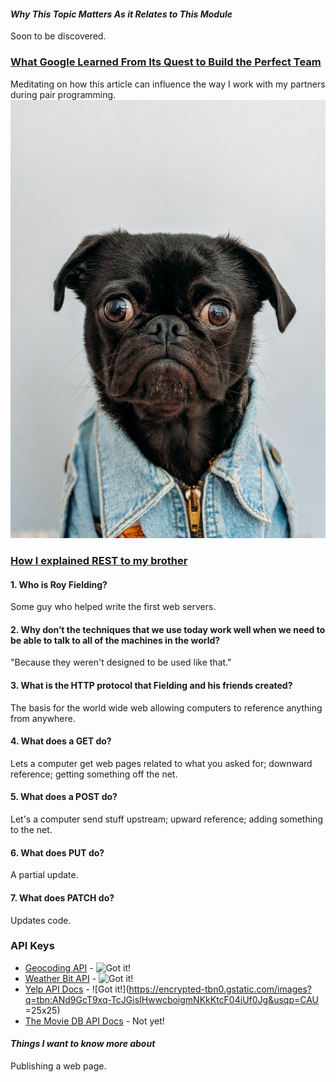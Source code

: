 #### *Why This Topic Matters As it Relates to This Module*
Soon to be discovered.

### [What Google Learned From Its Quest to Build the Perfect Team](https://www.google.com/amp/mobile.nytimes.com/2016/02/28/magazine/what-google-learned-from-its-quest-to-build-the-perfect-team.amp.html)
Meditating on how this article can influence the way I work with my partners during pair programming.
![zenpup](zenpup.jpg)

### [How I explained REST to my brother](https://gist.github.com/brookr/5977550)
#### 1. Who is Roy Fielding?
Some guy who helped write the first web servers.

#### 2. Why don’t the techniques that we use today work well when we need to be able to talk to all of the machines in the world?
"Because they weren't designed to be used like that."

#### 3. What is the HTTP protocol that Fielding and his friends created?
The basis for the world wide web allowing computers to reference anything from anywhere.

#### 4. What does a GET do?
Lets a computer get web pages related to what you asked for; downward reference; getting something off the net.

#### 5. What does a POST do?
Let's a computer send stuff upstream; upward reference; adding something to the net.

#### 6. What does PUT do?
A partial update.

#### 7. What does PATCH do?
Updates code.

### API Keys
* [Geocoding API](https://locationiq.com/) - ![Got it!](https://encrypted-tbn0.gstatic.com/images?q=tbn:ANd9GcT9xq-TcJGisIHwwcboigmNKkKtcF04iUf0Jg&usqp=CAU)
* [Weather Bit API](https://www.weatherbit.io/) - ![Got it!](https://encrypted-tbn0.gstatic.com/images?q=tbn:ANd9GcT9xq-TcJGisIHwwcboigmNKkKtcF04iUf0Jg&usqp=CAU)
* [Yelp API Docs](https://www.yelp.com/developers/documentation/v3/business_search) - ![Got it!](https://encrypted-tbn0.gstatic.com/images?q=tbn:ANd9GcT9xq-TcJGisIHwwcboigmNKkKtcF04iUf0Jg&usqp=CAU =25x25)
* [The Movie DB API Docs](https://developers.themoviedb.org/3/getting-started/introduction) - Not yet!

#### *Things I want to know more about*
Publishing a web page.